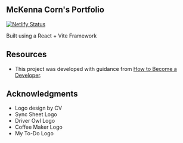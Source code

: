## McKenna Corn's Portfolio

[![Netlify Status](https://api.netlify.com/api/v1/badges/91ede682-c8e0-4f2c-9e94-bf0ac3eb3514/deploy-status)](https://app.netlify.com/sites/mckenna-corn-2/deploys)

Built using a React + Vite Framework

## Resources  
- This project was developed with guidance from [How to Become a Developer]([https://youtube.com/link](https://youtu.be/ZpIel9cv4Jk?si=IvfnQ-b7yXVozU9l)).

##  Acknowledgments
- Logo design by CV
- Sync Sheet Logo
- Driver Owl Logo
- Coffee Maker Logo
- My To-Do Logo


